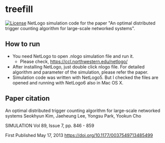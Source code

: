 # treefill
[![License](https://img.shields.io/badge/license-MIT-yellow.svg)](https://raw.githubusercontent.com/SeokhyunKim/treefill/master/LICENSE.txt)
NetLogo simulation code for the paper "An optimal distributed trigger counting algorithm for large-scale networked systems".

## How to run
* You need NetLogo to open .nlogo simulation file and run it.
  * Please check, https://ccl.northwestern.edu/netlogo/
* After installing NetLogo, just double click nlogo file. For detailed algorithm and parameter of the simulation, please refer the paper.
* Simulation code was written with NetLogo5. But I checked the files are opened and running with NetLogo6 also in Mac OS X. 

## Paper citation
An optimal distributed trigger counting algorithm for large-scale networked systems	
Seokhyun Kim, Jaeheung Lee, Yongsu Park, Yookun Cho

SIMULATION 
Vol 89, Issue 7, pp. 846 - 859

First Published May 17, 2013
https://doi.org/10.1177/0037549713485499
